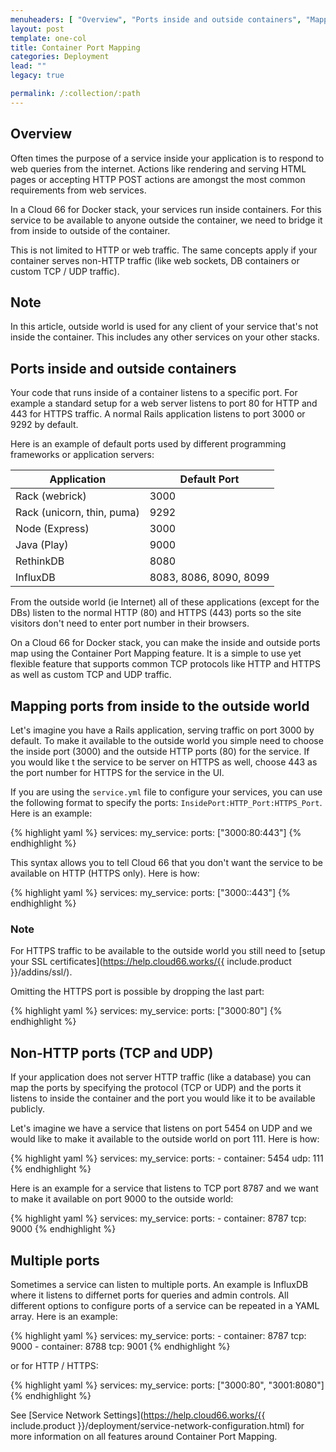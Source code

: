 ```yaml
---
menuheaders: [ "Overview", "Ports inside and outside containers", "Mapping ports from inside to the outside world", "Note", "Non-HTTP ports (TCP and UDP)", "Multiple ports" ]
layout: post
template: one-col
title: Container Port Mapping
categories: Deployment
lead: ""
legacy: true

permalink: /:collection/:path
---
```










## Overview

Often times the purpose of a service inside your application is to respond to web queries from the internet. Actions like rendering and serving HTML pages or accepting HTTP POST actions are amongst the most common requirements from web services.

In a Cloud 66 for Docker stack, your services run inside containers. For this service to be available to anyone outside the container, we need to bridge it from inside to outside of the container.

This is not limited to HTTP or web traffic. The same concepts apply if your container serves non-HTTP traffic (like web sockets, DB containers or custom TCP / UDP traffic).

## Note

In this article, outside world is used for any client of your service that's not inside the container. This includes any other services on your other stacks.







## Ports inside and outside containers

Your code that runs inside of a container listens to a specific port. For example a standard setup for a web server listens to port 80 for HTTP and 443 for HTTPS traffic. A normal Rails application listens to port 3000 or 9292 by default.

Here is an example of default ports used by different programming frameworks or application servers:



	

		
  <table class="table table-bordered table-striped"> 
   <thead> 
    <tr> 
     <th>Application</th> 
     <th>Default Port</th> 
    </tr> 
   </thead> 
   <tbody> 
    <tr>
     <td>Rack (webrick)</td>
     <td>3000</td>
    </tr> 
    <tr>
     <td>Rack (unicorn, thin, puma)</td>
     <td>9292</td>
    </tr> 
    <tr>
     <td>Node (Express)</td>
     <td>3000</td>
    </tr> 
    <tr>
     <td>Java (Play)</td>
     <td>9000</td>
    </tr> 
    <tr>
     <td>RethinkDB</td>
     <td>8080</td>
    </tr> 
    <tr>
     <td>InfluxDB</td>
     <td>8083, 8086, 8090, 8099</td>
    </tr> 
   </tbody> 
  </table> 




From the outside world (ie Internet) all of these applications (except for the DBs) listen to the normal HTTP (80) and HTTPS (443) ports so the site visitors don't need to enter port number in their browsers.

On a Cloud 66 for Docker stack, you can make the inside and outside ports map using the Container Port Mapping feature. It is a simple to use yet flexible feature that supports common TCP protocols like HTTP and HTTPS as well as custom TCP and UDP traffic.






## Mapping ports from inside to the outside world

Let's imagine you have a Rails application, serving traffic on port 3000 by default. To make it available to the outside world you simple need to choose the inside port (3000) and the outside HTTP ports (80) for the service. If you would like t the service to be server on HTTPS as well, choose 443 as the port number for HTTPS for the service in the UI.

If you are using the `service.yml` file to configure your services, you can use the following format to specify the ports: `InsidePort:HTTP_Port:HTTPS_Port`. Here is an example:

{% highlight yaml %}
services:
    my_service:
        ports: ["3000:80:443"]
{% endhighlight %}

This syntax allows you to tell Cloud 66 that you don't want the service to be available on HTTP (HTTPS only). Here is how:

{% highlight yaml %}
services:
    my_service:
        ports: ["3000::443"]
{% endhighlight %}









### Note

For HTTPS traffic to be available to the outside world you still need to [setup your SSL certificates](https://help.cloud66.works/{{ include.product }}/addins/ssl/).




Omitting the HTTPS port is possible by dropping the last part:

{% highlight yaml %}
services:
    my_service:
        ports: ["3000:80"]
{% endhighlight %}






## Non-HTTP ports (TCP and UDP)

If your application does not server HTTP traffic (like a database) you can map the ports by specifying the protocol (TCP or UDP) and the ports it listens to inside the container and the port you would like it to be available publicly.

Let's imagine we have a service that listens on port 5454 on UDP and we would like to make it available to the outside world on port 111. Here is how:

{% highlight yaml %}
services:
    my_service:
        ports:
          - container: 5454
            udp: 111
{% endhighlight %}

Here is an example for a service that listens to TCP port 8787 and we want to make it available on port 9000 to the outside world:

{% highlight yaml %}
services:
    my_service:
        ports:
          - container: 8787
            tcp: 9000
{% endhighlight %}






## Multiple ports

Sometimes a service can listen to multiple ports. An example is InfluxDB where it listens to differnet ports for queries and admin controls. All different options to configure ports of a service can be repeated in a YAML array. Here is an example:

{% highlight yaml %}
services:
    my_service:
        ports:
          - container: 8787
            tcp: 9000
          - container: 8788
            tcp: 9001
{% endhighlight %}

or for HTTP / HTTPS:

{% highlight yaml %}
services:
    my_service:
        ports: ["3000:80", "3001:8080"]
{% endhighlight %}

See [Service Network Settings](https://help.cloud66.works/{{ include.product }}/deployment/service-network-configuration.html) for more information on all features around Container Port Mapping.

